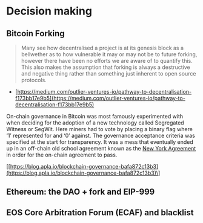 # Decision making

## Bitcoin Forking

> Many see how decentralised a project is at its genesis block as a bellwether as to how vulnerable it may or may not be to future forking, however there have been no efforts we are aware of to quantify this. This also makes the assumption that forking is always a destructive and negative thing rather than something just inherent to open source protocols.

* [https://medium.com/outlier-ventures-io/pathway-to-decentralisation-f173bb17e9b5](https://medium.com/outlier-ventures-io/pathway-to-decentralisation-f173bb17e9b5)

On-chain governance in Bitcoin was most famously experimented with when deciding for the adoption of a new technology called Segregated Witness or SegWit. Here miners had to vote by placing a binary flag where ‘1’ represented for and ‘0’ against. The governance acceptance criteria was specified at the start for transparency. It was a mess that eventually ended up in an off-chain old school agreement known as the [New York Agreement](https://bitcoinmagazine.com/articles/dcgs-scaling-proposal-and-what-it-needs-succeed/) in order for the on-chain agreement to pass.

\[[https://blog.apla.io/blockchain-governance-bafa872c13b3](https://blog.apla.io/blockchain-governance-bafa872c13b3)\]

## Ethereum: the DAO + fork and EIP-999

## **EOS Core Arbitration Forum \(ECAF\) and blacklist**


